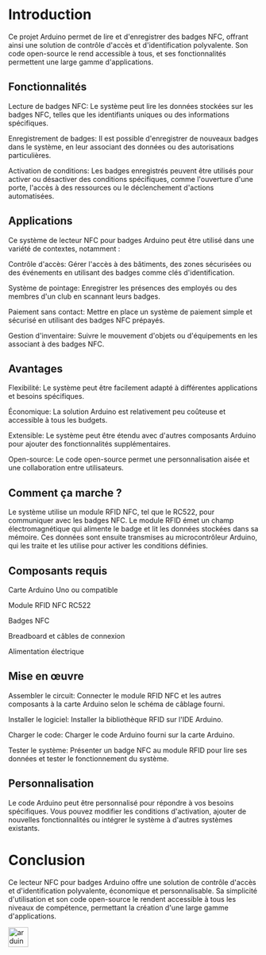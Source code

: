# Introduction

Ce projet Arduino permet de lire et d'enregistrer des badges NFC, offrant ainsi une solution de contrôle d'accès et d'identification polyvalente. Son code open-source le rend accessible à tous, et ses fonctionnalités permettent une large gamme d'applications.

## Fonctionnalités

Lecture de badges NFC: Le système peut lire les données stockées sur les badges NFC, telles que les identifiants uniques ou des informations spécifiques.

Enregistrement de badges: Il est possible d'enregistrer de nouveaux badges dans le système, en leur associant des données ou des autorisations particulières.

Activation de conditions: Les badges enregistrés peuvent être utilisés pour activer ou désactiver des conditions spécifiques, comme l'ouverture d'une porte, l'accès à des ressources ou le déclenchement d'actions automatisées.

## Applications

Ce système de lecteur NFC pour badges Arduino peut être utilisé dans une variété de contextes, notamment :

Contrôle d'accès: Gérer l'accès à des bâtiments, des zones sécurisées ou des événements en utilisant des badges comme clés d'identification.

Système de pointage: Enregistrer les présences des employés ou des membres d'un club en scannant leurs badges.

Paiement sans contact: Mettre en place un système de paiement simple et sécurisé en utilisant des badges NFC prépayés.

Gestion d'inventaire: Suivre le mouvement d'objets ou d'équipements en les associant à des badges NFC.

## Avantages

Flexibilité: Le système peut être facilement adapté à différentes applications et besoins spécifiques.

Économique: La solution Arduino est relativement peu coûteuse et accessible à tous les budgets.

Extensible: Le système peut être étendu avec d'autres composants Arduino pour ajouter des fonctionnalités supplémentaires.

Open-source: Le code open-source permet une personnalisation aisée et une collaboration entre utilisateurs.

## Comment ça marche ?

Le système utilise un module RFID NFC, tel que le RC522, pour communiquer avec les badges NFC. Le module RFID émet un champ électromagnétique qui alimente le badge et lit les données stockées dans sa mémoire. Ces données sont ensuite transmises au microcontrôleur Arduino, qui les traite et les utilise pour activer les conditions définies.

## Composants requis

Carte Arduino Uno ou compatible

Module RFID NFC RC522

Badges NFC

Breadboard et câbles de connexion

Alimentation électrique

## Mise en œuvre

Assembler le circuit: Connecter le module RFID NFC et les autres composants à la carte Arduino selon le schéma de câblage fourni.

Installer le logiciel: Installer la bibliothèque RFID sur l'IDE Arduino.

Charger le code: Charger le code Arduino fourni sur la carte Arduino.

Tester le système: Présenter un badge NFC au module RFID pour lire ses données et tester le fonctionnement du système.

## Personnalisation

Le code Arduino peut être personnalisé pour répondre à vos besoins spécifiques. Vous pouvez modifier les conditions d'activation, ajouter de nouvelles fonctionnalités ou intégrer le système à d'autres systèmes existants.

# Conclusion

Ce lecteur NFC pour badges Arduino offre une solution de contrôle d'accès et d'identification polyvalente, économique et personnalisable. Sa simplicité d'utilisation et son code open-source le rendent accessible à tous les niveaux de compétence, permettant la création d'une large gamme d'applications.

<p align="left"> <a href="https://www.arduino.cc/" target="_blank" rel="noreferrer"> <img src="https://cdn.worldvectorlogo.com/logos/arduino-1.svg" alt="arduino" width="40" height="40"/> </a> </p>
